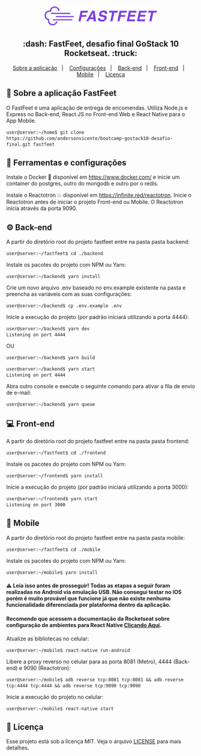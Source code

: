 <h1 align="center">
  <img alt="Fastfeet" title="Fastfeet" src=".github/logo.png" width="300px" />
</h1>

<h2 align="center">
  :dash:&nbsp;FastFeet, desafio final GoStack 10 Rocketseat.&nbsp;:truck:
</h2>

<p align="center">
  <a href="#articulated_lorry-sobre-a-aplicação-fastfeet">Sobre a aplicação</a>&nbsp;&nbsp;&nbsp;|&nbsp;&nbsp;&nbsp;
  <a href="#wrench-configurações">Configurações</a>&nbsp;&nbsp;&nbsp;|&nbsp;&nbsp;&nbsp;
  <a href="#gear-back-end">Back-end</a>&nbsp;&nbsp;&nbsp;|&nbsp;&nbsp;&nbsp;
  <a href="#computer-front-end">Front-end</a>&nbsp;&nbsp;&nbsp;|&nbsp;&nbsp;&nbsp;
  <a href="#iphone-mobile">Mobile</a>&nbsp;&nbsp;&nbsp;|&nbsp;&nbsp;&nbsp;
  <a href="#memo-licença">Licença</a>
</p>

## :articulated_lorry: Sobre a aplicação FastFeet

O FastFeet é uma aplicação de entrega de encomendas. Utiliza Node.js e Express no Back-end, React JS no Front-end Web e React Native para o App Mobile.

```console
user@server:~/home$ git clone https://github.com/andersonvicente/bootcamp-gostack10-desafio-final.git fastfeet
```

## :wrench: Ferramentas e configurações

Instale o Docker :whale2: disponível em <a href="https://www.docker.com/">https://www.docker.com/</a> e inicie um container do postgres, outro do mongodb e outro por o redis.

Instale o Reactotron :collision: disponível em <a href="https://infinite.red/reactotron">https://infinite.red/reactotron</a>. Inicie o Reactotron antes de iniciar o projeto Front-end ou Mobile. O Reactotron inicia através da porta 9090.

## :gear: Back-end

A partir do diretório root do projeto fastfeet entre na pasta pasta backend:
```console
user@server:~/fastfeet$ cd ./backend
```

Instale os pacotes do projeto com NPM ou Yarn:
```console
user@server:~/backend$ yarn install
```

Crie um novo arquivo .env baseado no env.example existente na pasta e preencha as variáveis com as suas configurações:
```console
user@server:~/backend$ cp .env.example .env
```

Inicie a execução do projeto (por padrão iniciará utilizando a porta 4444):
```console
user@server:~/backend$ yarn dev
Listening on port 4444
```
OU
```console
user@server:~/backend$ yarn build
```
```console
user@server:~/backend$ yarn start
Listening on port 4444
```

Abra outro console e execute o seguinte comando para ativar a fila de envio de e-mail:
```console
user@server:~/backend$ yarn queue
```

## :computer: Front-end

A partir do diretório root do projeto fastfeet entre na pasta pasta frontend:
```console
user@server:~/fastfeet$ cd ./frontend
```

Instale os pacotes do projeto com NPM ou Yarn:
```console
user@server:~/frontend$ yarn install
```

Inicie a execução do projeto (por padrão iniciará utilizando a porta 3000):
```console
user@server:~/frontend$ yarn start
Listening on port 3000
```

## :iphone: Mobile

A partir do diretório root do projeto fastfeet entre na pasta pasta mobile:
```console
user@server:~/fastfeet$ cd ./mobile
```

Instale os pacotes do projeto com NPM ou Yarn:
```console
user@server:~/mobile$ yarn install
```

#### :warning: Leia isso antes de prosseguir! Todas as etapas a seguir foram realizadas no Android via emulação USB. Não consegui testar no IOS porém é muito provável que funcione já que não existe nenhuma funcionalidade diferenciada por plataforma dentro da aplicação. 
#### Recomendo que acessem a documentação da Rocketseat sobre configuração de ambientes para React Native <a href="https://react-native.rocketseat.dev/">Clicando Aqui</a>.

Atualize as bibliotecas no celular:
```console
user@server:~/mobile$ react-native run-android
```

Libere a proxy reverso no celular para as porta 8081 (Metro), 4444 (Back-end) e 9090 (Reactotron):
```console
user@server:~/mobile$ adb reverse tcp:8081 tcp:8081 && adb reverse tcp:4444 tcp:4444 && adb reverse tcp:9090 tcp:9090
```

Inicie a execução do projeto no celular:
```console
user@server:~/mobile$ react-native start
```

## :memo: Licença

Esse projeto está sob a licença MIT. Veja o arquivo [LICENSE](LICENSE.md) para mais detalhes.
